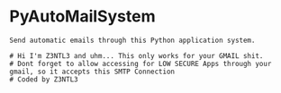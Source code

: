 # PyAutoMailSystem
    Send automatic emails through this Python application system.

    # Hi I'm Z3NTL3 and uhm... This only works for your GMAIL shit. 
    # Dont forget to allow accessing for LOW SECURE Apps through your gmail, so it accepts this SMTP Connection
    # Coded by Z3NTL3


